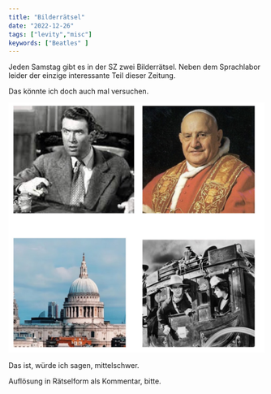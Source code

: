 ```yaml
---
title: "Bilderrätsel"
date: "2022-12-26"
tags: ["levity","misc"]
keywords: ["Beatles" ]
---
```

Jeden Samstag gibt es in der SZ zwei Bilderrätsel. Neben dem Sprachlabor leider der einzige interessante Teil dieser Zeitung.

Das könnte ich doch auch mal versuchen.

<img  src="/assets/img/imgpuzzle1.jpg" alt="Bilderrätsel1">


Das ist, würde ich sagen, mittelschwer.

Auflösung in Rätselform als Kommentar, bitte.